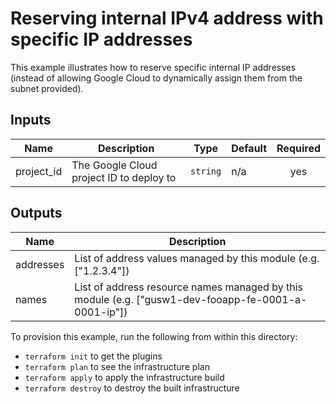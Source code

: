# Reserving internal IPv4 address with specific IP addresses

This example illustrates how to reserve specific internal
IP addresses (instead of allowing Google Cloud to dynamically
assign them from the subnet provided).

<!-- BEGINNING OF PRE-COMMIT-TERRAFORM DOCS HOOK -->
## Inputs

| Name | Description | Type | Default | Required |
|------|-------------|------|---------|:--------:|
| project\_id | The Google Cloud project ID to deploy to | `string` | n/a | yes |

## Outputs

| Name | Description |
|------|-------------|
| addresses | List of address values managed by this module (e.g. ["1.2.3.4"]) |
| names | List of address resource names managed by this module (e.g. ["gusw1-dev-fooapp-fe-0001-a-0001-ip"]) |

<!-- END OF PRE-COMMIT-TERRAFORM DOCS HOOK -->

To provision this example, run the following from within this directory:
- `terraform init` to get the plugins
- `terraform plan` to see the infrastructure plan
- `terraform apply` to apply the infrastructure build
- `terraform destroy` to destroy the built infrastructure
